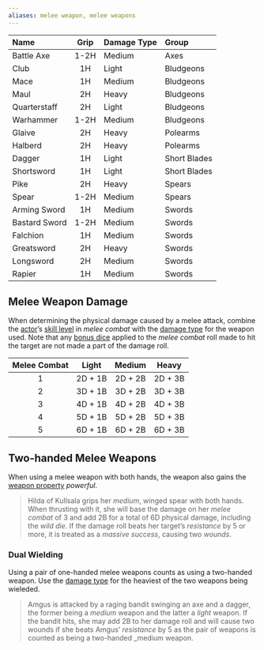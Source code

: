 ```yaml
---
aliases: melee weapon, melee weapons
---
```

   
| Name          | Grip | Damage Type | Group        |   
|:------------- |:----:|:----------- |:------------ |   
| Battle Axe    | 1-2H | Medium      | Axes         |   
| Club          |  1H  | Light       | Bludgeons    |   
| Mace          |  1H  | Medium      | Bludgeons    |   
| Maul          |  2H  | Heavy       | Bludgeons    |   
| Quarterstaff  |  2H  | Light       | Bludgeons    |   
| Warhammer     | 1-2H | Medium      | Bludgeons    |   
| Glaive        |  2H  | Heavy       | Polearms     |   
| Halberd       |  2H  | Heavy       | Polearms     |   
| Dagger        |  1H  | Light       | Short Blades |   
| Shortsword    |  1H  | Light       | Short Blades |   
| Pike          |  2H  | Heavy       | Spears       |   
| Spear         | 1-2H | Medium      | Spears       |   
| Arming Sword  |  1H  | Medium      | Swords       |   
| Bastard Sword | 1-2H | Medium      | Swords       |   
| Falchion      |  1H  | Medium      | Swords       |   
| Greatsword    |  2H  | Heavy       | Swords       |   
| Longsword     |  2H  | Medium      | Swords       |   
| Rapier        |  1H  | Medium      | Swords       |   
   
   
## Melee Weapon Damage   
When determining the physical damage caused by a melee attack, combine the [actor](/not_created.md)’s [skill level](../Skills/Skill%20Level.md) in _melee combat_ with the [damage type](../Arms%20%26%20Armour/Arms.md) for the weapon used. Note that any [bonus dice](../Rolling%20Dice/Bonus%20Dice.md) applied to the _melee combat_ roll made to hit the target are not made a part of the damage roll.   
   
| Melee Combat |  Light  | Medium  |  Heavy  |   
|:------------:|:-------:|:-------:|:-------:|   
|      1       | 2D + 1B | 2D + 2B | 2D + 3B |   
|      2       | 3D + 1B | 3D + 2B | 3D + 3B |   
|      3       | 4D + 1B | 4D + 2B | 4D + 3B |   
|      4       | 5D + 1B | 5D + 2B | 5D + 3B |   
|      5       | 6D + 1B | 6D + 2B | 6D + 3B |   
   
## Two-handed Melee Weapons   
When using a melee weapon with both hands, the weapon also gains the [weapon property](../Arms%20%26%20Armour/Arms.md) _powerful_.   
   
> Hilda of Kullsala grips her _medium_, winged spear with both hands. When thrusting with it, she will base the damage on her _melee combat_ of 3 and add 2B for a total of 6D physical damage, including the _wild die_. If the damage roll beats her target’s _resistance_ by 5 or more, it is treated as a _massive success_, causing two _wounds_.   
   
### Dual Wielding   
Using a pair of one-handed melee weapons counts as using a two-handed weapon. Use the [damage type](../Arms%20%26%20Armour/Arms.md) for the heaviest of the two weapons being wieleded.     
   
> Amgus is attacked by a raging bandit swinging an axe and a dagger, the former being a _medium_ weapon and the latter a _light_ weapon. If the bandit hits, she may add 2B to her damage roll and will cause two wounds if she beats Amgus’ _resistance_ by 5 as the pair of weapons is counted as being a two-handed _medium weapon.